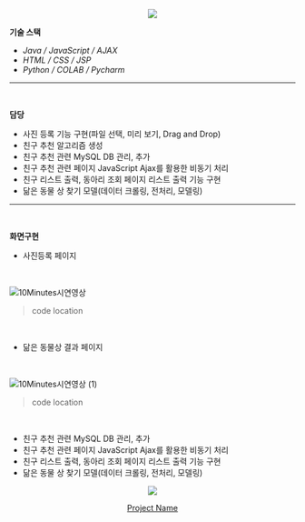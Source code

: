 
<!-- head -->
<p align="center">
  <img src="https://capsule-render.vercel.app/api?type=waving&color=auto&height=200&section=header&text=청년&nbsp;사회성&nbsp;증대를&nbsp;위한&nbsp;모임&nbsp;추천&nbsp;서비스&fontSize=42" />
</p>

<!-- body -->

**기술 스택**

- *Java / JavaScript / AJAX*
- *HTML / CSS / JSP*
- *Python / COLAB / Pycharm*
  


---
<br/>

  **담당**

- 사진 등록 기능 구현(파일 선택, 미리 보기, Drag and Drop)
- 친구 추천 알고리즘 생성
- 친구 추천 관련 MySQL DB 관리,  추가
- 친구 추천 관련 페이지  JavaScript Ajax를 활용한 비동기 처리
- 친구 리스트 출력, 동아리 조회 페이지 리스트 출력 기능 구현
- 닮은 동물 상 찾기 모델(데이터 크롤링, 전처리, 모델링)

 --- 

<br/>

  **화면구현**

- 사진등록 페이지
<br/>

![10Minutes시연영상](https://github.com/jeonggyohoon/Spring-AJAX-10MINUTES/assets/133930245/a260a05b-2fc5-4f07-b0cc-89fba82cbb39)

> code location
>>  
<br/>

- 닮은 동물상 결과 페이지
<br/>

![10Minutes시연영상 (1)](https://github.com/jeonggyohoon/Spring-AJAX-10MINUTES/assets/133930245/4ee9d20d-e14c-43bc-b6c4-71af3c682ae0)

> code location
>>  
<br/>

- 친구 추천 관련 MySQL DB 관리,  추가
- 친구 추천 관련 페이지  JavaScript Ajax를 활용한 비동기 처리
- 친구 리스트 출력, 동아리 조회 페이지 리스트 출력 기능 구현
- 닮은 동물 상 찾기 모델(데이터 크롤링, 전처리, 모델링)

<!--set_images-->
<p align="center">
  <img src="your-gif-url-here.gif">
</p>
<!--set_gif-->
<p align="center">
  <a href="link-to-your-project">Project Name</a>
</p>
